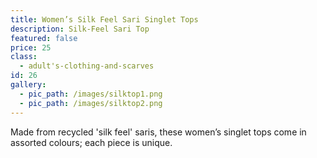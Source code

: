 ```yaml
---
title: Women’s Silk Feel Sari Singlet Tops
description: Silk-Feel Sari Top
featured: false
price: 25
class:
  - adult's-clothing-and-scarves
id: 26
gallery:
  - pic_path: /images/silktop1.png
  - pic_path: /images/silktop2.png
---
```



Made from recycled 'silk feel' saris, these women’s singlet tops come in assorted colours; each piece is unique.

